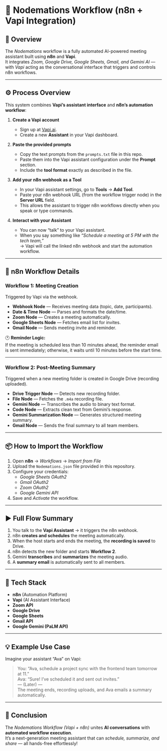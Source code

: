 # 🧠 Nodemations Workflow (n8n + Vapi Integration)

## 📘 Overview
The *Nodemations* workflow is a fully automated AI-powered meeting assistant built using **n8n** and **Vapi**.  
It integrates *Zoom, Google Drive, Google Sheets, Gmail, and Gemini AI* — with *Vapi* acting as the conversational interface that triggers and controls n8n workflows.

---

## ⚙ Process Overview
This system combines **Vapi’s assistant interface** and **n8n’s automation workflow**:

1. **Create a Vapi account**  
   - Sign up at [Vapi.ai](https://vapi.ai).
   - Create a new **Assistant** in your Vapi dashboard.

2. **Paste the provided prompts**  
   - Copy the text prompts from the `prompts.txt` file in this repo.  
   - Paste them into the Vapi assistant configuration under the **Prompt** section.  
   - Include the **tool format** exactly as described in the file.

3. **Add your n8n webhook as a Tool**  
   - In your Vapi assistant settings, go to **Tools** → **Add Tool**.  
   - Paste your n8n webhook URL (from the workflow trigger node) in the **Server URL** field.  
   - This allows the assistant to trigger n8n workflows directly when you speak or type commands.

4. **Interact with your Assistant**  
   - You can now “talk” to your Vapi assistant.  
   - When you say something like *“Schedule a meeting at 5 PM with the tech team,”*  
     → Vapi will call the linked n8n webhook and start the automation workflow.

---

## 🧩 n8n Workflow Details

### Workflow 1: **Meeting Creation**
Triggered by Vapi via the webhook.
- **Webhook Node** — Receives meeting data (topic, date, participants).
- **Date & Time Node** — Parses and formats the date/time.
- **Zoom Node** — Creates a meeting automatically.
- **Google Sheets Node** — Fetches email list for invites.
- **Gmail Node** — Sends meeting invite and reminder.

🕐 **Reminder Logic:**  
If the meeting is scheduled less than 10 minutes ahead, the reminder email is sent immediately; otherwise, it waits until 10 minutes before the start time.

---

### Workflow 2: **Post-Meeting Summary**
Triggered when a new meeting folder is created in Google Drive (recording uploaded).

- **Drive Trigger Node** — Detects new recording folder.
- **File Node** — Fetches the `.m4a` recording file.
- **Gemini Node** — Transcribes the audio to binary text format.
- **Code Node** — Extracts clean text from Gemini’s response.
- **Gemini Summarization Node** — Generates structured meeting summary.
- **Gmail Node** — Sends the final summary to all team members.

---

## 📦 How to Import the Workflow

1. Open **n8n** → *Workflows* → *Import from File*  
2. Upload the `Nodemations.json` file provided in this repository.  
3. Configure your credentials:
   - *Google Sheets OAuth2*
   - *Gmail OAuth2*
   - *Zoom OAuth2*
   - *Google Gemini API*
4. Save and *Activate* the workflow.

---

## ▶ Full Flow Summary

1. You talk to the **Vapi Assistant** → it triggers the n8n webhook.  
2. n8n **creates and schedules** the meeting automatically.  
3. When the host starts and ends the meeting, the **recording is saved** to Drive.  
4. n8n detects the new folder and starts **Workflow 2**.  
5. Gemini **transcribes** and **summarizes** the meeting audio.  
6. A **summary email** is automatically sent to all members.

---

## 🧠 Tech Stack
- **n8n** (Automation Platform)
- **Vapi** (AI Assistant Interface)
- **Zoom API**
- **Google Drive**
- **Google Sheets**
- **Gmail API**
- **Google Gemini (PaLM API)**

---

## 💡 Example Use Case

Imagine your assistant “Ava” on Vapi:
> You: “Ava, schedule a project sync with the frontend team tomorrow at 11.”  
> Ava: “Sure! I’ve scheduled it and sent out invites.”  
> — (Later) —  
> The meeting ends, recording uploads, and Ava emails a summary automatically.

---

## 🏁 Conclusion
The *Nodemations Workflow (Vapi + n8n)* unites **AI conversations** with **automated workflow execution**.  
It’s a next-generation meeting assistant that can *schedule, summarize, and share* — all hands-free effortlessly!
